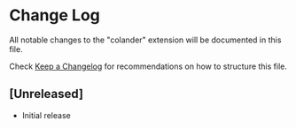 # Change Log

All notable changes to the "colander" extension will be documented in this file.

Check [Keep a Changelog](http://keepachangelog.com/) for recommendations on how to structure this file.

## [Unreleased]

- Initial release